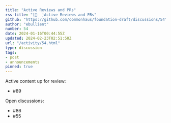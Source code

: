 ```yaml
---
title: "Active Reviews and PRs"
rss-title: "[📣  ]Active Reviews and PRs"
github: "https://github.com/commonhaus/foundation-draft/discussions/54"
author: "ebullient"
number: 54
date: 2024-01-16T00:44:55Z
updated: 2024-02-23T02:51:50Z
url: "/activity/54.html"
type: discussion
tags:
- post
- announcements
pinned: true
---
```

Active content up for review: 

- #89 

Open discussions:
- #86 
- #55 


